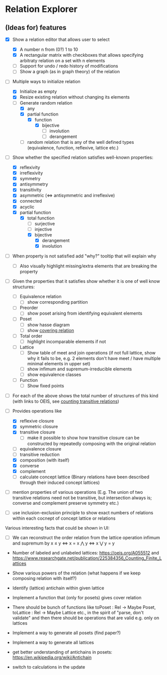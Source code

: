 # Relation Explorer

## (Ideas for) features
- [x] Show a relation editor that allows user to select
    - [x] A number n from (0?) 1 to 10
    - [x] A rectangular matrix with checkboxes that allows specifying arbitraty relation on a set with n elements
    - [ ] Support for undo / redo history of modifications
    - [ ] Show a graph (as in graph theory) of the relation

- [ ] Multiple ways to initialize relation
    - [x] Initialize as empty
    - [x] Resize existing relation without changing its elements
    - [ ] Generate random relation
        - [x] any
        - [x] partial function
            - [x] function
                - [x] bijective
                    - [ ] involution
                    - [ ] derangement
        - [ ] random relation that is any of the well defined types (equivalence, function, reflexive, lattice etc.)

- [ ] Show whether the specified relation satisfies well-known properties:
    - [x] reflexivity
    - [x] irreflexivity
    - [x] symmetry
    - [x] antisymmetry
    - [x] transitivity
    - [x] asymmetric (<=> antisymmetric and irreflexive)
    - [x] connected
    - [x] acyclic
    - [x] partial function
        - [x] total function
            - [ ] surjective
            - [ ] injective
            - [x] bijective
                - [x] derangement
                - [x] involution

- [ ] When property is not satisfied add "why?" tooltip that will explain why
    - [ ] Also visually highlight missing/extra elements that are breaking the property

- [ ] Given the properties that it satisfies show whether it is one of well know structures:
    - [ ] Equivalence relation
        - [ ] show corresponding partition
    - [ ] Preorder
        - [ ] show poset arising from identifying equivalent elements
    - [ ] Poset
        - [ ] show hasse diagram
        - [ ] show [covering relation](https://en.wikipedia.org/wiki/Covering_relation)
    - [ ] Total order
        - [ ] highlight incomparable elements if not
    - [ ] Lattice
        - [ ] Show table of meet and join operations (if not full lattice, show why it fails to be, e.g. 2 elements don't have meet / have multiple minimal elements in upper set)
        - [ ] show infimum and supremum-irreducible elements
        - [ ] show equivalence classes
    - [ ] Function
        - [ ] Show fixed points

- [ ] For each of the above shows the total number of structures of this kind (with links to OEIS, see [counting transitive relations](https://en.wikipedia.org/wiki/Transitive_relation#Counting_transitive_relations))

- [ ] Provides operations like
    - [x] reflexive closure
    - [x] symmetric closure
    - [x] transitive closure
        - [ ] make it possible to show how transitive closure can be constructed by repeatedly composing with the original relation
    - [ ] equivalence closure
    - [ ] transitive reduction
    - [x] composition (with itself)
    - [x] converse
    - [x] complement
    - [ ] calculate concept lattice (Binary relations have been described through their induced concept lattices)

- [ ] mention properties of various operations (E.g. The union of two transitive relations need not be transitive, but intersection always is; converse and complement preserve symmetry etc.)
- [ ] use inclusion-exclusion principle to show exact numbers of relations within each cocnept of concept lattice or relations

Various interesting facts that could be shown in UI:
- [ ] We can reconstruct the order relation from the lattice operation infimum and supremum by x ≤ y <=> x = x ⋀ y <=> x ⋁ y = y

- Number of labeled and unlabeled lattices: https://oeis.org/A055512 and https://www.researchgate.net/publication/225384356_Counting_Finite_Lattices
- Show various powers of the relation (what happens if we keep composing relation with itself?)
- Identify (lattice) antichain within given lattice
- Implement a function that (only for posets) gives cover relation
- There should be bunch of functions like toPoset : Rel -> Maybe Poset, toLattice : Rel -> Maybe Lattice etc., in the spirit of "parse, don't validate" and then there should be operations that are valid e.g. only on lattices
- Implement a way to generate all posets (find paper?)
- Implement a way to generate all lattices
- get better understanding of antichains in posets: https://en.wikipedia.org/wiki/Antichain

- switch to calculations in the update
